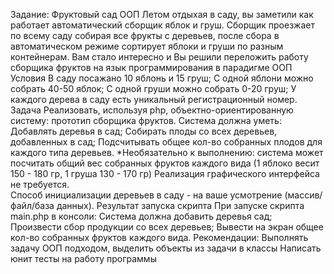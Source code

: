 Задание: Фруктовый сад ООП
Летом отдыхая в саду, вы заметили как работает автоматический сборщик яблок и груш. Сборщик проезжает по всему саду собирая все фрукты с деревьев, после сбора в автоматическом режиме сортирует яблоки и груши по разным контейнерам. Вам стало интересно и Вы решили переложить работу сборщика фруктов на язык программирования в парадигме ООП 
Условия
В саду посажано 10 яблонь и 15 груш;
С одной яблони можно собрать 40-50 яблок;
С одной груши можно собрать 0-20 груш;
У каждого дерева в саду есть уникальный регистрационный номер.
Задача
Реализовать, используя php, объектно-ориентированную систему: прототип сборщика фруктов. 
Система должна уметь:
Добавлять деревья в сад;
Собирать плоды со всех деревьев, добавленных в сад;
Подсчитывать общее кол-во собранных плодов для каждого типа деревьев.
*Необязательно к выполнению: система может посчитать общий вес собранных фруктов каждого вида (1 яблоко весит 150 - 180 гр, 1 груша 130 - 170 гр)
Реализация графического интерфейса не требуется.  
Способ инициализации деревьев в саду - на ваше усмотрение (массив/файл/база данных).
Результат запуска скрипта
При запуске скрипта main.php в консоли:
Система должна добавить деревья сад;
Произвести сбор продукции со всех деревьев;
Вывести на экран общее кол-во собранных фруктов каждого вида.
Рекомендации: 
Выполнять задачу ООП подходом, выделить объекты из задачи в классы
Написать юнит тесты на работу программы
